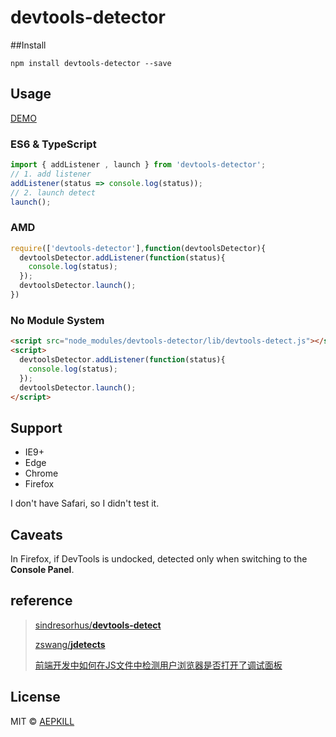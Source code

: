 # devtools-detector

##Install

`npm install devtools-detector --save`

## Usage

[DEMO](http://blog.aepkill.com/demos/devtools-detector/)

### ES6 & TypeScript

```javascript
import { addListener , launch } from 'devtools-detector';
// 1. add listener
addListener(status => console.log(status));
// 2. launch detect
launch();
```

### AMD

```javascript
require(['devtools-detector'],function(devtoolsDetector){
  devtoolsDetector.addListener(function(status){
    console.log(status);
  });
  devtoolsDetector.launch();
})
```

### No Module System

```html
<script src="node_modules/devtools-detector/lib/devtools-detect.js"></script>
<script>
  devtoolsDetector.addListener(function(status){
    console.log(status);
  });
  devtoolsDetector.launch();
</script>
```

## Support

* IE9+
* Edge
* Chrome
* Firefox

I don't have Safari, so I didn't test it.

## Caveats

In Firefox, if DevTools is undocked, detected only when switching to the **Console Panel**.

## reference

> [sindresorhus/**devtools-detect**](https://github.com/sindresorhus/devtools-detect)
>
> [zswang/**jdetects**](https://github.com/zswang/jdetects)
>
> [前端开发中如何在JS文件中检测用户浏览器是否打开了调试面板](https://www.zhihu.com/question/24188524)

## License

MIT © [AEPKILL](mailto:a@aepkill.com)
